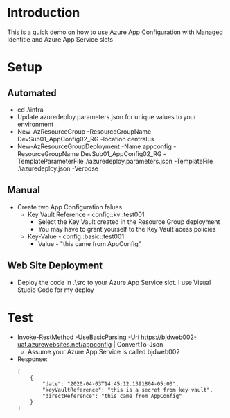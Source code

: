 # Introduction
This is a quick demo on how to use Azure App Configuration with Managed Identitie and Azure App Service slots

# Setup
## Automated
* cd .\infra
* Update azuredeploy.parameters.json for unique values to your environment
* New-AzResourceGroup -ResourceGroupName DevSub01_AppConfig02_RG -location centralus
* New-AzResourceGroupDeployment -Name appconfig -ResourceGroupName DevSub01_AppConfig02_RG -TemplateParameterFile .\azuredeploy.parameters.json -TemplateFile .\azuredeploy.json -Verbose

## Manual 
* Create two App Configuration falues
    * Key Vault Reference - config::kv::test001
        * Select the Key Vault created in the Resource Group deployment
        * You may have to grant yourself to the Key Vault acess policies 
    * Key-Value - config::basic::test001
        * Value - "this came from AppConfig"

## Web Site Deployment
* Deploy the code in .\src to your Azure App Service slot. I use Visual Studio Code for my deploy

# Test
* Invoke-RestMethod -UseBasicParsing -Uri https://bjdweb002-uat.azurewebsites.net/appconfig | ConvertTo-Json
    * Assume your Azure App Service is called bjdweb002
* Response: 
    ```
    [
        {
            "date": "2020-04-03T14:45:12.1391804-05:00",
            "keyVaultReference": "this is a secret from key vault",
            "directReference": "this came from AppConfig"
        }
    ]
    ```